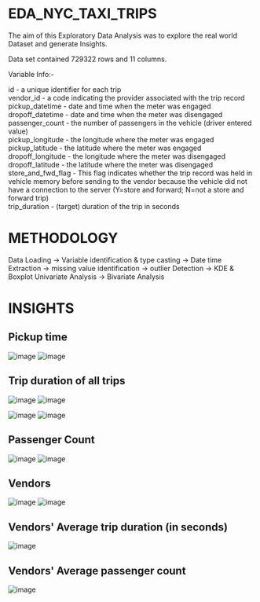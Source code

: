 # EDA_NYC_TAXI_TRIPS

The aim of this Exploratory Data Analysis was to explore the real world Dataset and generate Insights.</br>

Data set contained 729322 rows and 11 columns. </br>

Variable Info:-</br>

id - a unique identifier for each trip</br>
vendor_id - a code indicating the provider associated with the trip record</br>
pickup_datetime - date and time when the meter was engaged</br>
dropoff_datetime - date and time when the meter was disengaged</br>
passenger_count - the number of passengers in the vehicle (driver entered value)</br>
pickup_longitude - the longitude where the meter was engaged</br>
pickup_latitude - the latitude where the meter was engaged</br>
dropoff_longitude - the longitude where the meter was disengaged</br>
dropoff_latitude - the latitude where the meter was disengaged</br>
store_and_fwd_flag - This flag indicates whether the trip record was held in vehicle memory before sending to the vendor because the vehicle did not have a connection to the server (Y=store and forward; N=not a store and forward trip)</br>
trip_duration - (target) duration of the trip in seconds</br>

# METHODOLOGY
Data Loading -> Variable identification & type casting -> Date time Extraction -> missing value identification -> outlier Detection -> KDE & Boxplot Univariate Analysis -> Bivariate Analysis </br>
# INSIGHTS
## Pickup time</br>

![image](https://github.com/DAKSH1-HUB/EDA_NYC_TAXI_TRIPS/assets/81084807/140df7a6-eb03-4e7e-a04b-e0ffdd57a537)
![image](https://github.com/DAKSH1-HUB/EDA_NYC_TAXI_TRIPS/assets/81084807/b937543d-a270-4e21-86e3-cd6e0f57b18f)

## Trip duration of all trips</br>

![image](https://github.com/DAKSH1-HUB/EDA_NYC_TAXI_TRIPS/assets/81084807/3db2256f-efcc-4d1a-b367-7f36ce0ec812)
![image](https://github.com/DAKSH1-HUB/EDA_NYC_TAXI_TRIPS/assets/81084807/3b6276f2-16dd-492e-a565-efe929803185)

![image](https://github.com/DAKSH1-HUB/EDA_NYC_TAXI_TRIPS/assets/81084807/ee146648-d1cb-4520-bbd4-dedc99473586)
![image](https://github.com/DAKSH1-HUB/EDA_NYC_TAXI_TRIPS/assets/81084807/821612da-92cd-45ad-8ad3-adbc33eb3c64)

## Passenger Count</br>
![image](https://github.com/DAKSH1-HUB/EDA_NYC_TAXI_TRIPS/assets/81084807/3e2085f8-18ef-4c17-a439-6882b1b8aa09)
![image](https://github.com/DAKSH1-HUB/EDA_NYC_TAXI_TRIPS/assets/81084807/25454eb8-22a2-47c8-9d89-51a3f5458479)

## Vendors
![image](https://github.com/DAKSH1-HUB/EDA_NYC_TAXI_TRIPS/assets/81084807/f95a9e09-af3d-4240-a8d0-977742933eaf)
![image](https://github.com/DAKSH1-HUB/EDA_NYC_TAXI_TRIPS/assets/81084807/483b371b-8104-45e7-9240-af05cf8eebf0)

## Vendors' Average trip duration (in seconds) 
![image](https://github.com/DAKSH1-HUB/EDA_NYC_TAXI_TRIPS/assets/81084807/eec781c7-e208-4613-a967-952b24d05039)

## Vendors' Average passenger count
![image](https://github.com/DAKSH1-HUB/EDA_NYC_TAXI_TRIPS/assets/81084807/3b9652f4-6ad2-4e9a-a5c0-5ed9a1d2f675)



















